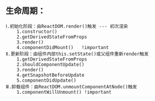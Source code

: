 ## 生命周期：
    Ⅰ.初始化阶段：由ReactDOM.render()触发 --- 初次渲染
        1.constructor()
        2.getDerivedStateFromProps
        3.render()
        4.componentDidMount()   !important
    Ⅱ.更新阶段：由组件内部this.setState()或父组件重新render触发
        1.getDerivedStateFromProps
        2.shouldComponentUpdate()
        3.render()
        4.getSnapshotBeforeUpdate
        5.componentDidUpdate()
    Ⅲ.卸载组件：由ReactDOM.unmountComponentAtNode()触发
        1.componentWillUnmount() !important
        